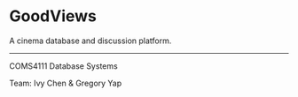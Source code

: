 # GoodViews

A cinema database and discussion platform.

---
COMS4111 Database Systems

Team: Ivy Chen & Gregory Yap
